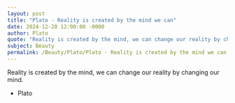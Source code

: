 ```yaml
---
layout: post
title: "Plato - Reality is created by the mind we can"
date: 2024-12-28 12:00:00 -0000
author: Plato
quote: "Reality is created by the mind, we can change our reality by changing our mind."
subject: Beauty
permalink: /Beauty/Plato/Plato - Reality is created by the mind we can
---
```


Reality is created by the mind, we can change our reality by changing our mind.

- Plato
